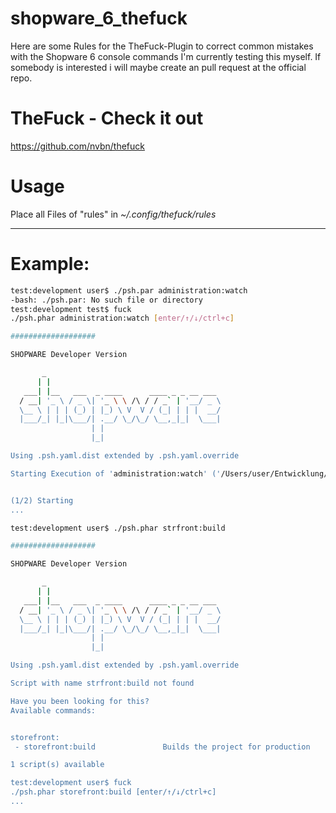 # shopware_6_thefuck
Here are some Rules for the TheFuck-Plugin to correct common mistakes with the Shopware 6 console commands
I'm currently testing this myself. If somebody is interested i will maybe create an pull request at the official repo.

# TheFuck - Check it out 
https://github.com/nvbn/thefuck

# Usage
Place all Files of "rules" in *~/.config/thefuck/rules*
_____________

# Example:
```bash
test:development user$ ./psh.par administration:watch
-bash: ./psh.par: No such file or directory
test:development test$ fuck
./psh.phar administration:watch [enter/↑/↓/ctrl+c]

###################

SHOPWARE Developer Version

       _
      | |
   ___| |__   ___  _ ____      ____ _ _ __ ___
  / __| '_ \ / _ \| '_ \ \ /\ / / _` | '__/ _ \
  \__ \ | | | (_) | |_) \ V  V / (_| | | |  __/
  |___/_| |_|\___/| .__/ \_/\_/ \__,_|_|  \___|
                  | |
                  |_|

Using .psh.yaml.dist extended by .psh.yaml.override 

Starting Execution of 'administration:watch' ('/Users/user/Entwicklung/shopware/development/dev-ops/administration/actions/watch.sh')


(1/2) Starting
...
```
```bash
test:development user$ ./psh.phar strfront:build

###################

SHOPWARE Developer Version

       _
      | |
   ___| |__   ___  _ ____      ____ _ _ __ ___
  / __| '_ \ / _ \| '_ \ \ /\ / / _` | '__/ _ \
  \__ \ | | | (_) | |_) \ V  V / (_| | | |  __/
  |___/_| |_|\___/| .__/ \_/\_/ \__,_|_|  \___|
                  | |
                  |_|

Using .psh.yaml.dist extended by .psh.yaml.override 

Script with name strfront:build not found

Have you been looking for this?
Available commands:


storefront:
 - storefront:build               Builds the project for production

1 script(s) available

test:development user$ fuck
./psh.phar storefront:build [enter/↑/↓/ctrl+c]
...
```
